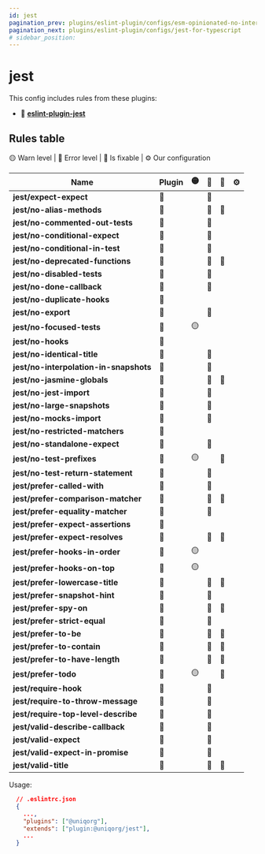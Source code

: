 ```yaml
---
id: jest
pagination_prev: plugins/eslint-plugin/configs/esm-opinionated-no-internal-modules
pagination_next: plugins/eslint-plugin/configs/jest-for-typescript
# sidebar_position: 
---
```


# jest

This config includes rules from these plugins: 
  - 🏀 **[eslint-plugin-jest](https://www.npmjs.com/package/eslint-plugin-jest)**

## Rules table

🟡 Warn level | 🔴 Error level | 🔧 Is fixable | ⚙️ Our configuration

| Name                                    | Plugin | 🟡 | 🔴 | 🔧 | ⚙️ |
| --------------------------------------- | ------ | -- | -- | -- | -- |
| **jest/expect-expect**                  |   🏀   |   | 🔴 |    |    |
| **jest/no-alias-methods**               |   🏀   |   | 🔴 | 🔧 |    |
| **jest/no-commented-out-tests**         |   🏀   |   | 🔴 |    |    |
| **jest/no-conditional-expect**          |   🏀   |   | 🔴 |    |    |
| **jest/no-conditional-in-test**         |   🏀   |   | 🔴 |    |    |
| **jest/no-deprecated-functions**        |   🏀   |   | 🔴 | 🔧 |    |
| **jest/no-disabled-tests**              |   🏀   |   | 🔴 |    |    |
| **jest/no-done-callback**               |   🏀   |   | 🔴 |    |    |
| **jest/no-duplicate-hooks**             |   🏀   |   |    |    |    |
| **jest/no-export**                      |   🏀   |   | 🔴 |    |    |
| **jest/no-focused-tests**               |   🏀   | 🟡 |   |    |    |
| **jest/no-hooks**                       |   🏀   |   |    |    |    |
| **jest/no-identical-title**             |   🏀   |   | 🔴 |    |    |
| **jest/no-interpolation-in-snapshots**  |   🏀   |   | 🔴 |    |    |
| **jest/no-jasmine-globals**             |   🏀   |   | 🔴 | 🔧 |    |
| **jest/no-jest-import**                 |   🏀   |   | 🔴 |    |    |
| **jest/no-large-snapshots**             |   🏀   |   | 🔴 |    |    |
| **jest/no-mocks-import**                |   🏀   |   | 🔴 |    |    |
| **jest/no-restricted-matchers**         |   🏀   |   |    |    |    |
| **jest/no-standalone-expect**           |   🏀   |   | 🔴 |    |    |
| **jest/no-test-prefixes**               |   🏀   | 🟡 |   | 🔧 |    |
| **jest/no-test-return-statement**       |   🏀   |   | 🔴 |    |    |
| **jest/prefer-called-with**             |   🏀   |   | 🔴 |    |    |
| **jest/prefer-comparison-matcher**      |   🏀   |   | 🔴 | 🔧 |    |
| **jest/prefer-equality-matcher**        |   🏀   |   | 🔴 |    |    |
| **jest/prefer-expect-assertions**       |   🏀   |   |    |    |    |
| **jest/prefer-expect-resolves**         |   🏀   |   | 🔴 | 🔧 |    |
| **jest/prefer-hooks-in-order**          |   🏀   | 🟡 |   |    |    |
| **jest/prefer-hooks-on-top**            |   🏀   | 🟡 |    |    |    |
| **jest/prefer-lowercase-title**         |   🏀   |   | 🔴 | 🔧 |    |
| **jest/prefer-snapshot-hint**           |   🏀   |   | 🔴 |    |    |
| **jest/prefer-spy-on**                  |   🏀   |   | 🔴 | 🔧 |    |
| **jest/prefer-strict-equal**            |   🏀   |   | 🔴 |    |    |
| **jest/prefer-to-be**                   |   🏀   |   | 🔴 | 🔧 |    |
| **jest/prefer-to-contain**              |   🏀   |   | 🔴 | 🔧 |    |
| **jest/prefer-to-have-length**          |   🏀   |   | 🔴 | 🔧 |    |
| **jest/prefer-todo**                    |   🏀   | 🟡 |   | 🔧 |    |
| **jest/require-hook**                   |   🏀   |   | 🔴 |    |    |
| **jest/require-to-throw-message**       |   🏀   |   | 🔴 |    |    |
| **jest/require-top-level-describe**     |   🏀   |   | 🔴 |    |    |
| **jest/valid-describe-callback**        |   🏀   |   | 🔴 |    |    |
| **jest/valid-expect**                   |   🏀   |   | 🔴 |    |    |
| **jest/valid-expect-in-promise**        |   🏀   |   | 🔴 |    |    |
| **jest/valid-title**                    |   🏀   |   | 🔴 | 🔧 |    |


Usage:

```json
  // .eslintrc.json
  {
    ...,
    "plugins": ["@uniqorg"],
    "extends": ["plugin:@uniqorg/jest"],
    ...
  }
```
